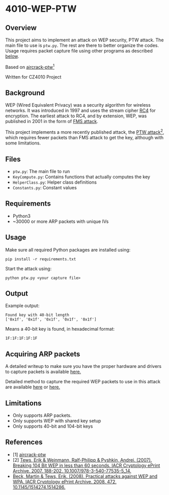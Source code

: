 # 4010-WEP-PTW
## Overview
This project aims to implement an attack on WEP security, PTW attack. The main file to use is `ptw.py`. The rest are there to better organize the codes.
Usage requires packet capture file using other programs as described [below](#acquiring-arp-packets).

Based on [aircrack-ptw<sup>1](#references)

Written for CZ4010 Project

## Background
WEP (Wired Equivalent Privacy) was a security algorithm for wireless networks. It was introduced in 1997 and uses the stream cipher [RC4](https://en.wikipedia.org/wiki/RC4 "RC4 Wikipedia")
for encryption. The earliest attack to RC4, and by extension, WEP, was published in 2001 in the form of [FMS attack](https://en.wikipedia.org/wiki/Fluhrer,_Mantin_and_Shamir_attack).

This project implements a more recently published attack, the [PTW attack<sup>2](#references), which requires fewer packets than FMS attack to get the key, although with some limitations.

## Files
- `ptw.py`: The main file to run
- `KeyCompute.py`: Contains functions that actually computes the key
- `HelperClass.py`: Helper class definitions
- `Constants.py`: Constant values

## Requirements

- Python3
- ~30000 or more ARP packets with unique IVs

## Usage
Make sure all required Python packages are installed using:

```
pip install -r requirements.txt
```
Start the attack using:

```
python ptw.py <your capture file>
```

## Output
Example output:
```
Found key with 40-bit length
['0x1f', '0x1f', '0x1f', '0x1f', '0x1f']
```

Means a 40-bit key is found, in hexadecimal format:
```
1F:1F:1F:1F:1F
```


## Acquiring ARP packets
A detailed writeup to make sure you have the proper hardware and drivers to capture packets is available [here.](https://www.aircrack-ng.org/doku.php?id=getting_started)

Detailed method to capture the required WEP packets to use in this attack are available 
[here](https://www.aircrack-ng.org/doku.php?id=arp-request_reinjection) or [here.](https://www.javatpoint.com/arp-request-replay-attack)

## Limitations
- Only supports ARP packets.
- Only supports WEP with shared key setup
- Only supports 40-bit and 104-bit keys

## References
- [1] [aircrack-ptw](https://web.archive.org/web/20110610115301/http://www.cdc.informatik.tu-darmstadt.de/aircrack-ptw/)
- [2] [Tews, Erik & Weinmann, Ralf-Philipp & Pyshkin, Andrei. (2007). Breaking 104 Bit WEP in less than 60 seconds. IACR Cryptology ePrint Archive. 2007. 188-202. 10.1007/978-3-540-77535-5_14.](https://eprint.iacr.org/2007/120.pdf) 
- [Beck, Martin & Tews, Erik. (2008). Practical attacks against WEP and WPA. IACR Cryptology ePrint Archive. 2008. 472. 10.1145/1514274.1514286.](https://eprint.iacr.org/2008/472.pdf)

